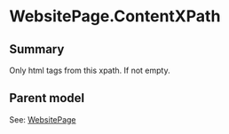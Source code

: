 # WebsitePage.ContentXPath

## Summary

Only html tags from this xpath. If not empty.

## Parent model

See: [WebsitePage](WebsitePage.md)